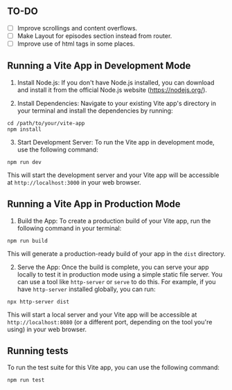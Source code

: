 ## TO-DO
- [ ] Improve scrollings and content overflows.
- [ ] Make Layout for episodes section instead <Outlet> from router.
- [ ] Improve use of html tags in some places.

## Running a Vite App in Development Mode

1. Install Node.js: If you don't have Node.js installed, you can download and install it from the official Node.js website (https://nodejs.org/).

2. Install Dependencies: Navigate to your existing Vite app's directory in your terminal and install the dependencies by running:
```
cd /path/to/your/vite-app
npm install
```

3. Start Development Server: To run the Vite app in development mode, use the following command:
```
npm run dev
```
This will start the development server and your Vite app will be accessible at `http://localhost:3000` in your web browser.

## Running a Vite App in Production Mode

1. Build the App: To create a production build of your Vite app, run the following command in your terminal:
```
npm run build
```
This will generate a production-ready build of your app in the `dist` directory.

2. Serve the App: Once the build is complete, you can serve your app locally to test it in production mode using a simple static file server. You can use a tool like `http-server` or `serve` to do this. For example, if you have `http-server` installed globally, you can run:
```
npx http-server dist
```
This will start a local server and your Vite app will be accessible at `http://localhost:8080` (or a different port, depending on the tool you're using) in your web browser.

## Running tests

To run the test suite for this Vite app, you can use the following command:

```
npm run test
```

